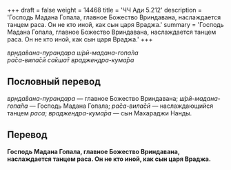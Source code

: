 +++
draft = false
weight = 14468
title = 'ЧЧ Ади 5.212'
description = 'Господь Мадана Гопала, главное Божество Вриндавана, наслаждается танцем раса. Он не кто иной, как сын царя Враджа.'
summary = 'Господь Мадана Гопала, главное Божество Вриндавана, наслаждается танцем раса. Он не кто иной, как сын царя Враджа.'
+++

_вр̣нда̄вана-пурандара ш́рӣ-мадана-гопа̄ла  
ра̄са-вила̄сӣ са̄кша̄т враджендра-кума̄ра_

## Пословный перевод

_вр̣нда̄вана_\-_пурандара_ — главное Божество Вриндавана; _ш́рӣ_\-_мадана_\-_гопа̄ла_ — Господь Мадана Гопала; _ра̄са_\-_вила̄сӣ_ — наслаждающийся танцем _раса_; _враджендра_\-_кума̄ра_ — сын Махараджи Нанды.

## Перевод

**Господь Мадана Гопала, главное Божество Вриндавана, наслаждается танцем раса. Он не кто иной, как сын царя Враджа.**
